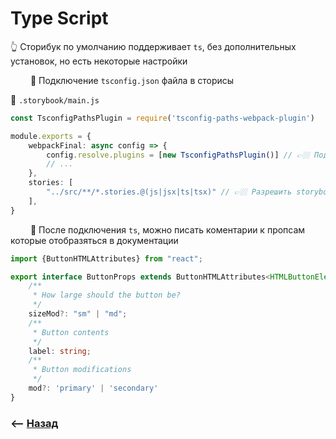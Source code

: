 # Type Script
👆 Сторибук по умолчанию поддерживает `ts`, без дополнительных установок, но есть некоторые настройки  

&emsp;&emsp; 🔹 Подключение `tsconfig.json` файла в сторисы

📜 `.storybook/main.js`
```typescript
const TsconfigPathsPlugin = require('tsconfig-paths-webpack-plugin')

module.exports = {
    webpackFinal: async config => {
        config.resolve.plugins = [new TsconfigPathsPlugin()] // 👉🏼 Подключение tsconfig
        // ...
    },
    stories: [
        "../src/**/*.stories.@(js|jsx|ts|tsx)" // 👉🏼 Разрешить storybook читать файлы с ts расширением
    ],
}
```

&emsp;&emsp; 🔹 После подключения `ts`, можно писать коментарии к пропсам которые отобразяться в документации  
```typescript
import {ButtonHTMLAttributes} from "react";

export interface ButtonProps extends ButtonHTMLAttributes<HTMLButtonElement> {
    /**
     * How large should the button be?
     */
    sizeMod?: "sm" | "md";
    /**
     * Button contents
     */
    label: string;
    /**
     * Button modifications
     */
    mod?: 'primary' | 'secondary'
}
```

### ⟵ **<a href="../../readme.md">Назад</a>**